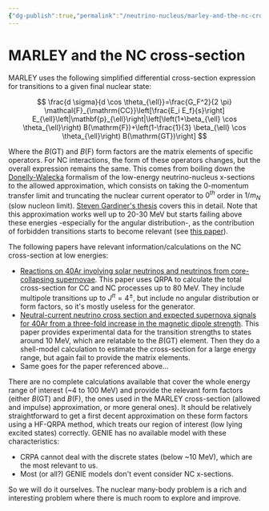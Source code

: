 ```yaml
---
{"dg-publish":true,"permalink":"/neutrino-nucleus/marley-and-the-nc-cross-section/"}
---
```


# MARLEY and the NC cross-section

MARLEY uses the following simplified differential cross-section expression for transitions to a given final nuclear state:

$$
\frac{d \sigma}{d \cos \theta_{\ell}}=\frac{G_F^2}{2 \pi} \mathcal{F}_{\mathrm{CC}}\left[\frac{E_i E_f}{s}\right] E_{\ell}\left|\mathbf{p}_{\ell}\right|\left[\left(1+\beta_{\ell} \cos \theta_{\ell}\right) B(\mathrm{F})+\left(1-\frac{1}{3} \beta_{\ell} \cos \theta_{\ell}\right) B(\mathrm{GT})\right]
$$

Where the $B(\mathrm{GT})$ and $B(\mathrm{F})$ form factors are the matrix elements of specific operators. For NC interactions, the form of these operators changes, but the overall expression remains the same.
This comes from boiling down the [Donelly-Walecka](https://journals.aps.org/prc/pdf/10.1103/PhysRevC.6.719) formalism of the low-energy neutrino-nucleus x-sections to the allowed approximation, which consists on taking the 0-momentum transfer limit and truncating the nuclear current operator to $0^{th}$ order in $1/m_N$ (slow nucleon limit).
[Steven Gardiner's thesis](https://lss.fnal.gov/archive/thesis/2000/fermilab-thesis-2018-37.pdf) covers this in detail.
Note that this approximation works well up to 20-30 MeV but starts failing above these energies -especially for the angular distribution-, as the contribution of forbidden transitions starts to become relevant (see [this paper](https://arxiv.org/pdf/1912.10714.pdf)).


The following papers have relevant information/calculations on the NC cross-section at low energies:
- [Reactions on 40Ar involving solar neutrinos and neutrinos from core-collapsing supernovae](https://journals.aps.org/prc/pdf/10.1103/PhysRevC.83.028801). This paper uses QRPA to calculate the total cross-section for CC and NC processes up to 80 MeV. They include multipole transitions up to $J^\pi = 4^\pm$, but include no angular distribution or form factors, so it's mostly useless for the generator.
- [Neutral-current neutrino cross section and expected supernova signals for 40Ar from a three-fold increase in the magnetic dipole strength](https://arxiv.org/pdf/2210.14316.pdf). This paper provides experimental data for the transition strengths to states around 10 MeV, which are relatable to the $B(\mathrm{GT})$ element. Then they do a shell-model calculation to estimate the cross-section for a large energy range, but again fail to provide the matrix elements. 
- Same goes for the paper referenced above...

There are no complete calculations available that cover the whole energy range of interest (~4 to 100 MeV) and provide the relevant form factors (either $B(\mathrm{GT})$ and $B(\mathrm{F})$, the ones used in the MARLEY cross-section (allowed and impulse) approximation, or more general ones). 
It should be relatively straightforward to get a first decent approximation on these form factors using a HF-QRPA method, which treats our region of interest (low lying excited states) correctly. GENIE has no available model with these characteristics:
- CRPA cannot deal with the discrete states (below ~10 MeV), which are the most relevant to us.
- Most (or all?) GENIE models don't event consider NC x-sections.

So we will do it ourselves. The nuclear many-body problem is a rich and interesting problem where there is much room to explore and improve.



